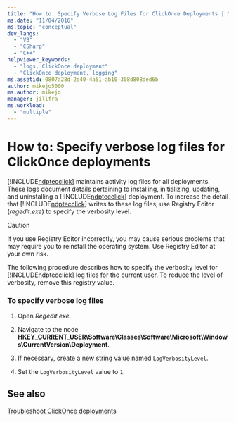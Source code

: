```yaml
---
title: "How to: Specify Verbose Log Files for ClickOnce Deployments | Microsoft Docs"
ms.date: "11/04/2016"
ms.topic: "conceptual"
dev_langs: 
  - "VB"
  - "CSharp"
  - "C++"
helpviewer_keywords: 
  - "logs, ClickOnce deployment"
  - "ClickOnce deployment, logging"
ms.assetid: 0807a28d-2e40-4a51-ab10-308d808ded6b
author: mikejo5000
ms.author: mikejo
manager: jillfra
ms.workload: 
  - "multiple"
---
```

# How to: Specify verbose log files for ClickOnce deployments
[!INCLUDE[ndptecclick](../deployment/includes/ndptecclick_md.md)] maintains activity log files for all deployments. These logs document details pertaining to installing, initializing, updating, and uninstalling a [!INCLUDE[ndptecclick](../deployment/includes/ndptecclick_md.md)] deployment. To increase the detail that [!INCLUDE[ndptecclick](../deployment/includes/ndptecclick_md.md)] writes to these log files, use Registry Editor (*regedit.exe*) to specify the verbosity level.  
  
> [!CAUTION]
>  If you use Registry Editor incorrectly, you may cause serious problems that may require you to reinstall the operating system. Use Registry Editor at your own risk.  
  
 The following procedure describes how to specify the verbosity level for [!INCLUDE[ndptecclick](../deployment/includes/ndptecclick_md.md)] log files for the current user. To reduce the level of verbosity, remove this registry value.  
  
### To specify verbose log files  
  
1.  Open *Regedit.exe*.  
  
2.  Navigate to the node **HKEY_CURRENT_USER\Software\Classes\Software\Microsoft\Windows\CurrentVersion\Deployment**.  
  
3.  If necessary, create a new string value named `LogVerbosityLevel`.  
  
4.  Set the `LogVerbosityLevel` value to `1`.  
  
## See also  
 [Troubleshoot ClickOnce deployments](../deployment/troubleshooting-clickonce-deployments.md)
